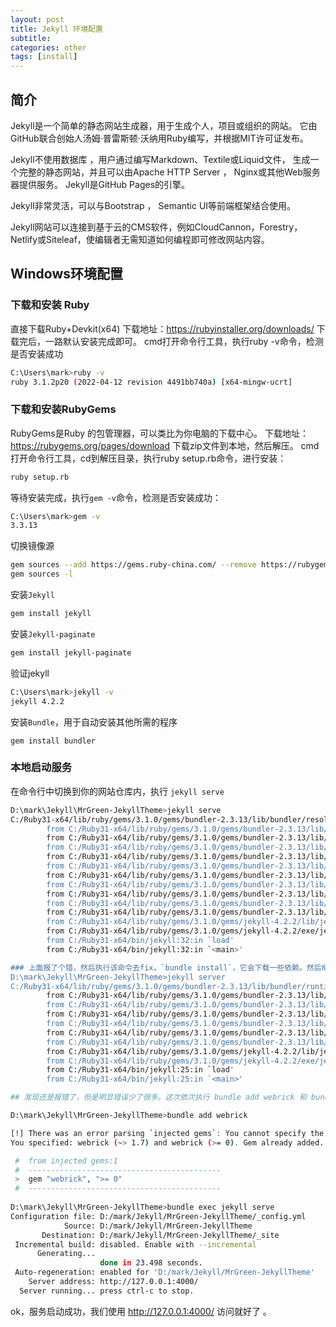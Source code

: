 ```yaml
---
layout: post
title: Jekyll 环境配置
subtitle: 
categories: other
tags: [install]
---
```


## 简介
Jekyll是一个简单的静态网站生成器，用于生成个人，项目或组织的网站。 它由GitHub联合创始人汤姆·普雷斯顿·沃纳用Ruby编写，并根据MIT许可证发布。

Jekyll不使用数据库 ，用户通过编写Markdown、Textile或Liquid文件， 生成一个完整的静态网站，并且可以由Apache HTTP Server ， Nginx或其他Web服务器提供服务。 Jekyll是GitHub Pages的引擎。 

Jekyll非常灵活，可以与Bootstrap ， Semantic UI等前端框架结合使用。

Jekyll网站可以连接到基于云的CMS软件，例如CloudCannon，Forestry， Netlify或Siteleaf，使编辑者无需知道如何编程即可修改网站内容。

## Windows环境配置

### 下载和安装 Ruby
   直接下载Ruby+Devkit(x64)
   下载地址：https://rubyinstaller.org/downloads/
   下载完后，一路默认安装完成即可。
   cmd打开命令行工具，执行ruby -v命令，检测是否安装成功

```bash
C:\Users\mark>ruby -v
ruby 3.1.2p20 (2022-04-12 revision 4491bb740a) [x64-mingw-ucrt]
```

### 下载和安装RubyGems
   RubyGems是Ruby 的包管理器，可以类比为你电脑的下载中心。
   下载地址：https://rubygems.org/pages/download
   下载zip文件到本地，然后解压。
   cmd打开命令行工具，cd到解压目录，执行ruby setup.rb命令，进行安装：

```bash
ruby setup.rb
```

等待安装完成，执行`gem -v`命令，检测是否安装成功：

```bash
C:\Users\mark>gem -v
3.3.13
```

切换镜像源

```bash
gem sources --add https://gems.ruby-china.com/ --remove https://rubygems.org/
gem sources -l
```

安装`Jekyll`

```bash
gem install jekyll
```

安装`Jekyll-paginate`

```bash
gem install jekyll-paginate
```

验证jekyll

```bash
C:\Users\mark>jekyll -v
jekyll 4.2.2
```

安装`Bundle`，用于自动安装其他所需的程序

```
gem install bundler
```

### 本地启动服务

在命令行中切换到你的网站仓库内，执行 `jekyll serve`

```bash
D:\mark\Jekyll\MrGreen-JekyllTheme>jekyll serve
C:/Ruby31-x64/lib/ruby/gems/3.1.0/gems/bundler-2.3.13/lib/bundler/resolver.rb:269:in `block in verify_gemfile_dependencies_are_found!': Could not find gem 'github-pages (~> 223)' in locally installed gems. (Bundler::GemNotFound)
        from C:/Ruby31-x64/lib/ruby/gems/3.1.0/gems/bundler-2.3.13/lib/bundler/resolver.rb:252:in `map!'
        from C:/Ruby31-x64/lib/ruby/gems/3.1.0/gems/bundler-2.3.13/lib/bundler/resolver.rb:252:in `verify_gemfile_dependencies_are_found!'
        from C:/Ruby31-x64/lib/ruby/gems/3.1.0/gems/bundler-2.3.13/lib/bundler/resolver.rb:48:in `start'
        from C:/Ruby31-x64/lib/ruby/gems/3.1.0/gems/bundler-2.3.13/lib/bundler/resolver.rb:23:in `resolve'
        from C:/Ruby31-x64/lib/ruby/gems/3.1.0/gems/bundler-2.3.13/lib/bundler/definition.rb:270:in `resolve'
        from C:/Ruby31-x64/lib/ruby/gems/3.1.0/gems/bundler-2.3.13/lib/bundler/definition.rb:473:in `materialize'
        from C:/Ruby31-x64/lib/ruby/gems/3.1.0/gems/bundler-2.3.13/lib/bundler/definition.rb:191:in `specs'
        from C:/Ruby31-x64/lib/ruby/gems/3.1.0/gems/bundler-2.3.13/lib/bundler/definition.rb:239:in `specs_for'
        from C:/Ruby31-x64/lib/ruby/gems/3.1.0/gems/bundler-2.3.13/lib/bundler/runtime.rb:18:in `setup'
        from C:/Ruby31-x64/lib/ruby/gems/3.1.0/gems/bundler-2.3.13/lib/bundler.rb:151:in `setup'
        from C:/Ruby31-x64/lib/ruby/gems/3.1.0/gems/jekyll-4.2.2/lib/jekyll/plugin_manager.rb:52:in `require_from_bundler'
        from C:/Ruby31-x64/lib/ruby/gems/3.1.0/gems/jekyll-4.2.2/exe/jekyll:11:in `<top (required)>'
        from C:/Ruby31-x64/bin/jekyll:32:in `load'
        from C:/Ruby31-x64/bin/jekyll:32:in `<main>'

### 上面报了个错，然后执行该命令去fix，`bundle install`，它会下载一些依赖。然后继续执行 jekyll serve
D:\mark\Jekyll\MrGreen-JekyllTheme>jekyll server
C:/Ruby31-x64/lib/ruby/gems/3.1.0/gems/bundler-2.3.13/lib/bundler/runtime.rb:309:in `check_for_activated_spec!': You have already activated i18n 1.10.0, but your Gemfile requires i18n 0.9.5. Prepending `bundle exec` to your command may solve this. (Gem::LoadError)
        from C:/Ruby31-x64/lib/ruby/gems/3.1.0/gems/bundler-2.3.13/lib/bundler/runtime.rb:25:in `block in setup'
        from C:/Ruby31-x64/lib/ruby/gems/3.1.0/gems/bundler-2.3.13/lib/bundler/spec_set.rb:136:in `each'
        from C:/Ruby31-x64/lib/ruby/gems/3.1.0/gems/bundler-2.3.13/lib/bundler/spec_set.rb:136:in `each'
        from C:/Ruby31-x64/lib/ruby/gems/3.1.0/gems/bundler-2.3.13/lib/bundler/runtime.rb:24:in `map'
        from C:/Ruby31-x64/lib/ruby/gems/3.1.0/gems/bundler-2.3.13/lib/bundler/runtime.rb:24:in `setup'
        from C:/Ruby31-x64/lib/ruby/gems/3.1.0/gems/bundler-2.3.13/lib/bundler.rb:151:in `setup'
        from C:/Ruby31-x64/lib/ruby/gems/3.1.0/gems/jekyll-4.2.2/lib/jekyll/plugin_manager.rb:52:in `require_from_bundler'
        from C:/Ruby31-x64/lib/ruby/gems/3.1.0/gems/jekyll-4.2.2/exe/jekyll:11:in `<top (required)>'
        from C:/Ruby31-x64/bin/jekyll:25:in `load'
        from C:/Ruby31-x64/bin/jekyll:25:in `<main>'

## 发现还是报错了，但是明显错误少了很多。这次依次执行 bundle add webrick 和 bundle exec jekyll serve 去fix 这个错

D:\mark\Jekyll\MrGreen-JekyllTheme>bundle add webrick

[!] There was an error parsing `injected gems`: You cannot specify the same gem twice with different version requirements.
You specified: webrick (~> 1.7) and webrick (>= 0). Gem already added. Bundler cannot continue.

 #  from injected gems:1
 #  -------------------------------------------
 >  gem "webrick", ">= 0"
 #  -------------------------------------------
 
D:\mark\Jekyll\MrGreen-JekyllTheme>bundle exec jekyll serve
Configuration file: D:/mark/Jekyll/MrGreen-JekyllTheme/_config.yml
            Source: D:/mark/Jekyll/MrGreen-JekyllTheme
       Destination: D:/mark/Jekyll/MrGreen-JekyllTheme/_site
 Incremental build: disabled. Enable with --incremental
      Generating...
                    done in 23.498 seconds.
 Auto-regeneration: enabled for 'D:/mark/Jekyll/MrGreen-JekyllTheme'
    Server address: http://127.0.0.1:4000/
  Server running... press ctrl-c to stop.
```

ok，服务启动成功，我们使用 http://127.0.0.1:4000/ 访问就好了 。
